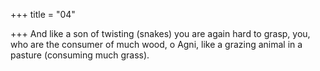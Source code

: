 +++
title = "04"

+++
And like a son of twisting (snakes) you are again hard to grasp,
you, who are the consumer of much wood, o Agni, like a grazing animal  in a pasture (consuming much grass).